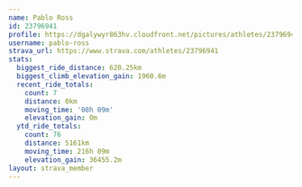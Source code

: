 ```yaml
---
name: Pablo Ross
id: 23796941
profile: https://dgalywyr863hv.cloudfront.net/pictures/athletes/23796941/14615399/1/large.jpg
username: pablo-ross
strava_url: https://www.strava.com/athletes/23796941
stats:
  biggest_ride_distance: 620.25km
  biggest_climb_elevation_gain: 1960.6m
  recent_ride_totals:
    count: 7
    distance: 0km
    moving_time: '08h 09m'
    elevation_gain: 0m
  ytd_ride_totals:
    count: 76
    distance: 5161km
    moving_time: 216h 09m
    elevation_gain: 36455.2m
layout: strava_member
--- 
```

